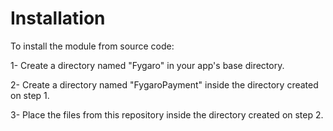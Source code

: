 # Installation
To install the module from source code:

1- Create a directory named "Fygaro" in your app's base directory.

2- Create a directory named "FygaroPayment" inside the directory created on step 1.

3- Place the files from this repository inside the directory created on step 2.
